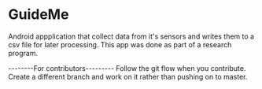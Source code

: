 # GuideMe

Android appplication that collect data from it's sensors and writes them to a csv file for later processing. 
This app was done as part of a research program.

--------For contributors---------
Follow the git flow when you contribute. Create a different branch and work on it rather than pushing on to master.
